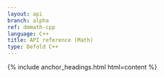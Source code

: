 ```yaml
---
layout: api
branch: alpha
ref: dmmath-cpp
language: C++
title: API reference (Math)
type: Defold C++
---
```

{% include anchor_headings.html html=content %}